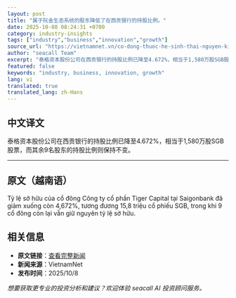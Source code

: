 ```yaml
---
layout: post
title: "属于阮金生态系统的股东降低了在西贡银行的持股比例。"
date: 2025-10-08 08:24:31 +0700
category: industry-insights
tags: ["industry","business","innovation","growth"]
source_url: "https://vietnamnet.vn/co-dong-thuoc-he-sinh-thai-nguyen-kim-giam-ty-le-so-huu-tai-saigonbank-2450436.html"
author: "seacall Team"
excerpt: "泰格资本股份公司在西贡银行的持股比例已降至4.672%，相当于1,580万股SGB股票，而其余9名股东的持股比例则保持不变。..."
featured: false
keywords: "industry, business, innovation, growth"
lang: vi
translated: true
translated_lang: zh-Hans
---
```


## 中文译文

泰格资本股份公司在西贡银行的持股比例已降至4.672%，相当于1,580万股SGB股票，而其余9名股东的持股比例则保持不变。

---

## 原文（越南语）

Tỷ lệ sở hữu của cổ đông Công ty cổ phần Tiger Capital tại Saigonbank đã giảm xuống còn 4,672%, tương đương 15,8 triệu cổ phiếu SGB, trong khi 9 cổ đông còn lại vẫn giữ nguyên tỷ lệ sở hữu.

## 相关信息

- **原文链接**：[查看完整新闻](https://vietnamnet.vn/co-dong-thuoc-he-sinh-thai-nguyen-kim-giam-ty-le-so-huu-tai-saigonbank-2450436.html)
- **新闻来源**：VietnamNet
- **发布时间**：2025/10/8

*想要获取更专业的投资分析和建议？欢迎体验 seacall AI 投资顾问服务。*